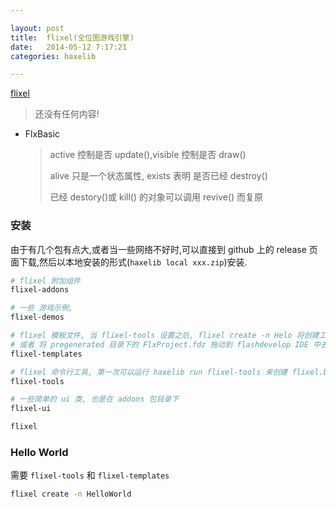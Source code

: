 ```yaml
---

layout: post
title:  flixel(全位图游戏引擎)
date:   2014-05-12 7:17:21
categories: haxelib

---
```


[flixel](http://haxeflixel.com/)

> 还没有任何内容!

<!-- more -->

* FlxBasic

  > active 控制是否 update(),visible 控制是否 draw()
  >
  > alive 只是一个状态属性, exists 表明 是否已经 destroy()
  >
  > 已经 destory()或 kill() 的对象可以调用 revive() 而复原

### 安装

由于有几个包有点大,或者当一些网络不好时,可以直接到 github 上的 release 页面下载,然后以本地安装的形式(`haxelib local xxx.zip`)安装.

```bash
# flixel 附加组件
flixel-addons

# 一些 游戏示例, 
flixel-demos

# flixel 模板文件, 当 flixel-tools 设置之后, flixel create -n Helo 将创建工程模板
# 或者 将 pregenerated 目录下的 FlxProject.fdz 拖动到 flashdevelop IDE 中去.以安装模板.
flixel-templates

# flixel 命令行工具, 第一次可以运行 haxelib run flixel-tools 来创建 flixel.bat
flixel-tools

# 一些简单的 ui 类, 也是在 addons 包目录下
flixel-ui

flixel
```





### Hello World

需要 `flixel-tools` 和 `flixel-templates`

```bash
flixel create -n HelloWorld
```



